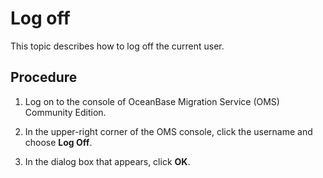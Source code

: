 # Log off

This topic describes how to log off the current user. 

## Procedure

1. Log on to the console of OceanBase Migration Service (OMS) Community Edition.

2. In the upper-right corner of the OMS console, click the username and choose **Log Off**. 

3. In the dialog box that appears, click **OK**.